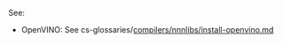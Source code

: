 See:

* OpenVINO: See cs-glossaries/[compilers/nnnlibs/install-openvino.md](compilers/nnnlibs/install-openvino.md)
